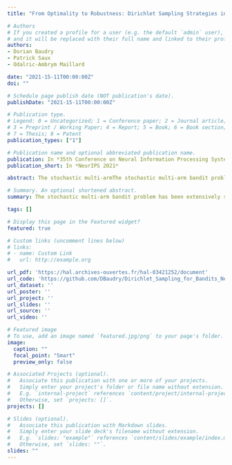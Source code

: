 ```yaml
---
title: "From Optimality to Robustness: Dirichlet Sampling Strategies in Stochastic Bandits"

# Authors
# If you created a profile for a user (e.g. the default `admin` user), write the username (folder name) here
# and it will be replaced with their full name and linked to their profile.
authors:
- Dorian Baudry
- Patrick Saux
- Odalric-Ambrym Maillard

date: "2021-15-11T00:00:00Z"
doi: ""

# Schedule page publish date (NOT publication's date).
publishDate: "2021-15-11T00:00:00Z"

# Publication type.
# Legend: 0 = Uncategorized; 1 = Conference paper; 2 = Journal article;
# 3 = Preprint / Working Paper; 4 = Report; 5 = Book; 6 = Book section;
# 7 = Thesis; 8 = Patent
publication_types: ["1"]

# Publication name and optional abbreviated publication name.
publication: In *35th Conference on Neural Information Processing Systems (NeurIPS 2021)*
publication_short: In *NeurIPS 2021*

abstract: The stochastic multi-armThe stochastic multi-arm bandit problem has been extensively studied under standard assumptions on the arm's distribution (e.g bounded with known support, exponential family, etc). These assumptions are suitable for many real-world problems but sometimes they require knowledge (on tails for instance) that may not be precisely accessible to the practitioner, raising the question of the robustness of bandit algorithms to model misspecification. In this paper we study a generic Dirichlet Sampling (DS) algorithm, based on pairwise comparisons of empirical indices computed with re-sampling of the arms' observations and a data-dependent exploration bonus. We show that different variants of this strategy achieve provably optimal regret guarantees when the distributions are bounded and logarithmic regret for semi-bounded distributions with a mild quantile condition. We also show that a simple tuning achieve robustness with respect to a large class of unbounded distributions, at the cost of slightly worse than logarithmic asymptotic regret. We finally provide numerical experiments showing the merits of DS in a decision-making problem on synthetic agriculture data. bandit problem has been extensively studied under standard assumptions on the arm's distribution (e.g bounded with known support, exponential family, etc). These assumptions are suitable for many real-world problems but sometimes they require knowledge (on tails for instance) that may not be precisely accessible to the practitioner, raising the question of the robustness of bandit algorithms to model misspecification. In this paper we study a generic Dirichlet Sampling (DS) algorithm, based on pairwise comparisons of empirical indices computed with re-sampling of the arms' observations and a data-dependent exploration bonus. We show that different variants of this strategy achieve provably optimal regret guarantees when the distributions are bounded and logarithmic regret for semi-bounded distributions with a mild quantile condition. We also show that a simple tuning achieve robustness with respect to a large class of unbounded distributions, at the cost of slightly worse than logarithmic asymptotic regret. We finally provide numerical experiments showing the merits of DS in a decision-making problem on synthetic agriculture data.

# Summary. An optional shortened abstract.
summary: The stochastic multi-arm bandit problem has been extensively studied under standard assumptions on the arm's distribution (e.g bounded with known support, exponential family, etc). These assumptions are suitable for many real-world problems but sometimes they require knowledge (on tails for instance) that may not be precisely accessible to the practitioner, raising the question of the robustness of bandit algorithms to model misspecification. In this paper we study a generic Dirichlet Sampling (DS) algorithm, based on pairwise comparisons of empirical indices computed with re-sampling of the arms' observations and a data-dependent exploration bonus. We show that different variants of this strategy achieve provably optimal regret guarantees when the distributions are bounded and logarithmic regret for semi-bounded distributions with a mild quantile condition. We also show that a simple tuning achieve robustness with respect to a large class of unbounded distributions, at the cost of slightly worse than logarithmic asymptotic regret. We finally provide numerical experiments showing the merits of DS in a decision-making problem on synthetic agriculture data.

tags: []

# Display this page in the Featured widget?
featured: true

# Custom links (uncomment lines below)
# links:
# - name: Custom Link
#   url: http://example.org

url_pdf: 'https://hal.archives-ouvertes.fr/hal-03421252/document'
url_code: 'https://github.com/DBaudry/Dirichlet_Sampling_for_Bandits_Neurips21'
url_dataset: ''
url_poster: ''
url_project: ''
url_slides: ''
url_source: ''
url_video: ''

# Featured image
# To use, add an image named `featured.jpg/png` to your page's folder.
image:
  caption: ""
  focal_point: "Smart"
  preview_only: false

# Associated Projects (optional).
#   Associate this publication with one or more of your projects.
#   Simply enter your project's folder or file name without extension.
#   E.g. `internal-project` references `content/project/internal-project/index.md`.
#   Otherwise, set `projects: []`.
projects: []

# Slides (optional).
#   Associate this publication with Markdown slides.
#   Simply enter your slide deck's filename without extension.
#   E.g. `slides: "example"` references `content/slides/example/index.md`.
#   Otherwise, set `slides: ""`.
slides: ""
---
```

<!--
{{% callout note %}}
Click the *Cite* button above to demo the feature to enable visitors to import publication metadata into their reference management software.
{{% /callout %}}

{{% callout note %}}
Create your slides in Markdown - click the *Slides* button to check out the example.
{{% /callout %}}

Supplementary notes can be added here, including [code, math, and images](https://wowchemy.com/docs/writing-markdown-latex/). -->
